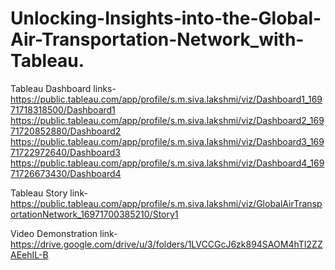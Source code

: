 # Unlocking-Insights-into-the-Global-Air-Transportation-Network_with-Tableau.


Tableau Dashboard links- https://public.tableau.com/app/profile/s.m.siva.lakshmi/viz/Dashboard1_16971718318500/Dashboard1
                         https://public.tableau.com/app/profile/s.m.siva.lakshmi/viz/Dashboard2_16971720852880/Dashboard2
                         https://public.tableau.com/app/profile/s.m.siva.lakshmi/viz/Dashboard3_16971722972640/Dashboard3
                         https://public.tableau.com/app/profile/s.m.siva.lakshmi/viz/Dashboard4_16971726673430/Dashboard4


Tableau Story link- https://public.tableau.com/app/profile/s.m.siva.lakshmi/viz/GlobalAirTransportationNetwork_16971700385210/Story1

Video Demonstration link- https://drive.google.com/drive/u/3/folders/1LVCCGcJ6zk894SAOM4hTI2ZZAEehIL-B
                         
